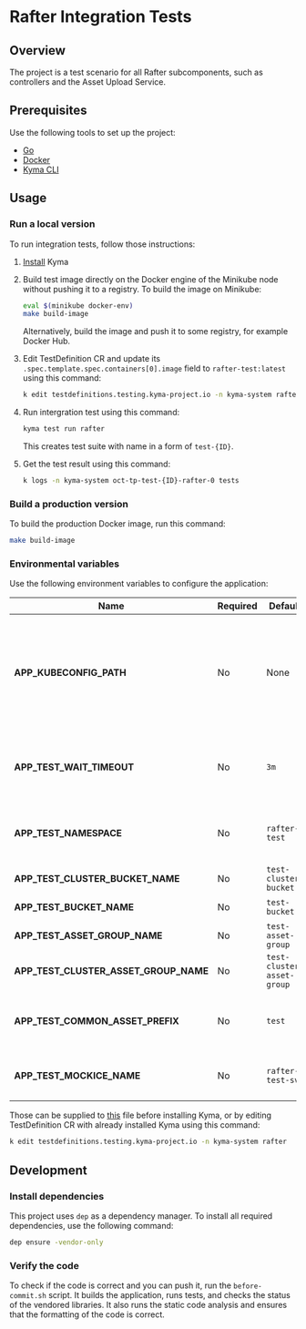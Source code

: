 # Rafter Integration Tests

## Overview

The project is a test scenario for all Rafter subcomponents, such as controllers and the Asset Upload Service.

## Prerequisites

Use the following tools to set up the project:

- [Go](https://golang.org)
- [Docker](https://www.docker.com/)
- [Kyma CLI](https://github.com/kyma-project/cli)

## Usage

### Run a local version

To run integration tests, follow those instructions:

1. [Install](https://kyma-project.io/docs/master/root/kyma/#installation-install-kyma-locally) Kyma
2. Build test image directly on the Docker engine of the Minikube node without pushing it to a registry. To build the image on Minikube:

   ```bash
   eval $(minikube docker-env)
   make build-image
   ```

   Alternatively, build the image and push it to some registry, for example Docker Hub.

3. Edit TestDefinition CR and update its `.spec.template.spec.containers[0].image` field to `rafter-test:latest` using this command:

   ```bash
   k edit testdefinitions.testing.kyma-project.io -n kyma-system rafter
   ```

4. Run intergration test using this command:

   ```bash
   kyma test run rafter
   ```

   This creates test suite with name in a form of `test-{ID}`.

5. Get the test result using this command:

   ```bash
   k logs -n kyma-system oct-tp-test-{ID}-rafter-0 tests
   ```

### Build a production version

To build the production Docker image, run this command:

```bash
make build-image
```

### Environmental variables

Use the following environment variables to configure the application:

| Name                                  | Required | Default                    | Description                                                                                                                                 |
| ------------------------------------- | -------- | -------------------------- | ------------------------------------------------------------------------------------------------------------------------------------------- |
| **APP_KUBECONFIG_PATH**               | No       | None                       | The path to the `kubeconfig` file, needed for running an application outside of the cluster. If not supplied in-cluster config will be used |
| **APP_TEST_WAIT_TIMEOUT**             | No       | `3m`                       | The period of time for which the application waits for the resources to meet defined conditions                                             |
| **APP_TEST_NAMESPACE**                | No       | `rafter-test`              | The name of the Namespace created and deleted during integration tests                                                                      |
| **APP_TEST_CLUSTER_BUCKET_NAME**      | No       | `test-cluster-bucket`      | The ClusterBucket resource name                                                                                                             |
| **APP_TEST_BUCKET_NAME**              | No       | `test-bucket`              | The Bucket resource name                                                                                                                    |
| **APP_TEST_ASSET_GROUP_NAME**         | No       | `test-asset-group`         | The AssetGroup resource name                                                                                                                |
| **APP_TEST_CLUSTER_ASSET_GROUP_NAME** | No       | `test-cluster-asset-group` | The ClusterAssetGroup resource name                                                                                                         |
| **APP_TEST_COMMON_ASSET_PREFIX**      | No       | `test`                     | The name of the prefix for the Asset and ClusterAsset resources                                                                             |
| **APP_TEST_MOCKICE_NAME**             | No       | `rafter-test-svc`          | The name of the pod, service and configmap used by test service                                                                             |

Those can be supplied to [this](../../resources/rafter/templates/tests/test.yaml) file before installing Kyma, or by editing TestDefinition CR with already installed Kyma using this command:

```bash
k edit testdefinitions.testing.kyma-project.io -n kyma-system rafter
```

## Development

### Install dependencies

This project uses `dep` as a dependency manager. To install all required dependencies, use the following command:

```bash
dep ensure -vendor-only
```

### Verify the code

To check if the code is correct and you can push it, run the `before-commit.sh` script. It builds the application, runs tests, and checks the status of the vendored libraries. It also runs the static code analysis and ensures that the formatting of the code is correct.
